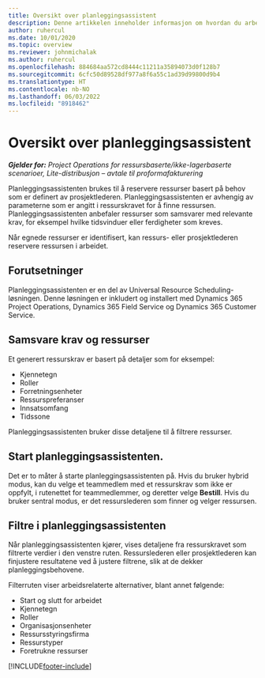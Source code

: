 ```yaml
---
title: Oversikt over planleggingsassistent
description: Denne artikkelen inneholder informasjon om hvordan du arbeider med planleggingsassistenten for å reservere ressurser.
author: ruhercul
ms.date: 10/01/2020
ms.topic: overview
ms.reviewer: johnmichalak
ms.author: ruhercul
ms.openlocfilehash: 884684aa572cd8444c11211a35894073d0f128b7
ms.sourcegitcommit: 6cfc50d89528df977a8f6a55c1ad39d99800d9b4
ms.translationtype: HT
ms.contentlocale: nb-NO
ms.lasthandoff: 06/03/2022
ms.locfileid: "8918462"
---
```

# <a name="schedule-assistant-overview"></a>Oversikt over planleggingsassistent

_**Gjelder for:** Project Operations for ressursbaserte/ikke-lagerbaserte scenarioer, Lite-distribusjon – avtale til proformafakturering_

Planleggingsassistenten brukes til å reservere ressurser basert på behov som er definert av prosjektlederen. Planleggingsassistenten er avhengig av parameterne som er angitt i ressurskravet for å finne ressursen. Planleggingsassistenten anbefaler ressurser som samsvarer med relevante krav, for eksempel hvilke tidsvinduer eller ferdigheter som kreves.

Når egnede ressurser er identifisert, kan ressurs- eller prosjektlederen reservere ressursen i arbeidet.

## <a name="prerequisites"></a>Forutsetninger

Planleggingsassistenten er en del av Universal Resource Scheduling-løsningen. Denne løsningen er inkludert og installert med Dynamics 365 Project Operations, Dynamics 365 Field Service og Dynamics 365 Customer Service.

## <a name="matching-requirements-and-resources"></a>Samsvare krav og ressurser

Et generert ressurskrav er basert på detaljer som for eksempel:

-   Kjennetegn
-   Roller
-   Forretningsenheter
-   Ressurspreferanser
-   Innsatsomfang
-   Tidssone

Planleggingsassistenten bruker disse detaljene til å filtrere ressurser.

## <a name="launch-the-schedule-assistant"></a>Start planleggingsassistenten.

Det er to måter å starte planleggingsassistenten på. Hvis du bruker hybrid modus, kan du velge et teammedlem med et ressurskrav som ikke er oppfylt, i rutenettet for teammedlemmer, og deretter velge **Bestill**. Hvis du bruker sentral modus, er det ressurslederen som finner og velger ressursen.

## <a name="schedule-assistant-filters"></a>Filtre i planleggingsassistenten

Når planleggingsassistenten kjører, vises detaljene fra ressurskravet som filtrerte verdier i den venstre ruten. Ressurslederen eller prosjektlederen kan finjustere resultatene ved å justere filtrene, slik at de dekker planleggingsbehovene.

Filterruten viser arbeidsrelaterte alternativer, blant annet følgende:

-   Start og slutt for arbeidet
-   Kjennetegn
-   Roller
-   Organisasjonsenheter
-   Ressursstyringsfirma
-   Ressurstyper
-   Foretrukne ressurser


[!INCLUDE[footer-include](../includes/footer-banner.md)]